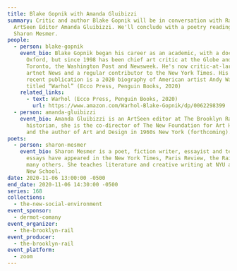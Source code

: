 ```yaml
---
title: Blake Gopnik with Amanda Gluibizzi
summary: Critic and author Blake Gopnik will be in conversation with Rail
  ArtSeen Editor Amanda Gluibizzi. We'll conclude with a poetry reading from
  Sharon Mesmer.
people:
  - person: blake-gopnik
    event_bio: Blake Gopnik began his career as an academic, with a doctorate from
      Oxford, but since 1998 has been chief art critic at the Globe and Mail in
      Toronto, the Washington Post and Newsweek. He's now critic-at-large for
      artnet News and a regular contributor to the New York Times. His most
      recent publication is a 2020 biography of American artist Andy Warhol
      titled “Warhol” (Ecco Press, Penguin Books, 2020)
    related_links:
      - text: Warhol (Ecco Press, Penguin Books, 2020)
        url: https://www.amazon.com/Warhol-Blake-Gopnik/dp/0062298399
  - person: amanda-gluibizzi
    event_bio: Amanda Gluibizzi is an ArtSeen editor at The Brooklyn Rail. An art
      historian, she is the co-director of The New Foundation for Art History
      and the author of Art and Design in 1960s New York (forthcoming).
poets:
  - person: sharon-mesmer
    event_bio: Sharon Mesmer is a poet, fiction writer, essayist and teacher. Her
      essays have appeared in the New York Times, Paris Review, the Rail, and
      many others. She teaches literature and creative writing at NYU and the
      New School.
date: 2020-11-06 13:00:00 -0500
end_date: 2020-11-06 14:30:00 -0500
series: 168
collections:
  - the-new-social-environment
event_sponsor:
  - dermot-comany
event_organizer:
  - the-brooklyn-rail
event_producer:
  - the-brooklyn-rail
event_platform:
  - zoom
---
```

